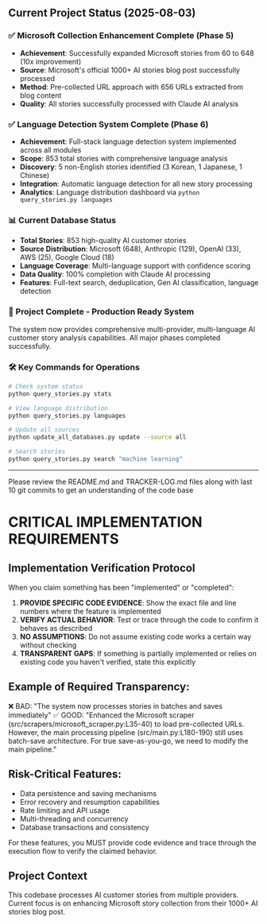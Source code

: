 ## Current Project Status (2025-08-03)

### ✅ Microsoft Collection Enhancement Complete (Phase 5)
- **Achievement**: Successfully expanded Microsoft stories from 60 to 648 (10x improvement)
- **Source**: Microsoft's official 1000+ AI stories blog post successfully processed
- **Method**: Pre-collected URL approach with 656 URLs extracted from blog content
- **Quality**: All stories successfully processed with Claude AI analysis

### ✅ Language Detection System Complete (Phase 6)
- **Achievement**: Full-stack language detection system implemented across all modules
- **Scope**: 853 total stories with comprehensive language analysis
- **Discovery**: 5 non-English stories identified (3 Korean, 1 Japanese, 1 Chinese)
- **Integration**: Automatic language detection for all new story processing
- **Analytics**: Language distribution dashboard via `python query_stories.py languages`

### 📊 Current Database Status
- **Total Stories**: 853 high-quality AI customer stories
- **Source Distribution**: Microsoft (648), Anthropic (129), OpenAI (33), AWS (25), Google Cloud (18)
- **Language Coverage**: Multi-language support with confidence scoring
- **Data Quality**: 100% completion with Claude AI processing
- **Features**: Full-text search, deduplication, Gen AI classification, language detection

### 🎯 Project Complete - Production Ready System
The system now provides comprehensive multi-provider, multi-language AI customer story analysis capabilities. All major phases completed successfully.

### 🛠️ Key Commands for Operations
```bash
# Check system status
python query_stories.py stats

# View language distribution
python query_stories.py languages

# Update all sources
python update_all_databases.py update --source all

# Search stories
python query_stories.py search "machine learning"
```

---

Please review the README.md and TRACKER-LOG.md files along with last 10 git commits to get an understanding of the code base

# CRITICAL IMPLEMENTATION REQUIREMENTS

## Implementation Verification Protocol
When you claim something has been "implemented" or "completed":

1. **PROVIDE SPECIFIC CODE EVIDENCE**: Show the exact file and line numbers where the feature is implemented
2. **VERIFY ACTUAL BEHAVIOR**: Test or trace through the code to confirm it behaves as described  
3. **NO ASSUMPTIONS**: Do not assume existing code works a certain way without checking
4. **TRANSPARENT GAPS**: If something is partially implemented or relies on existing code you haven't verified, state this explicitly

## Example of Required Transparency:
❌ BAD: "The system now processes stories in batches and saves immediately"
✅ GOOD: "Enhanced the Microsoft scraper (src/scrapers/microsoft_scraper.py:L35-40) to load pre-collected URLs. However, the main processing pipeline (src/main.py:L180-190) still uses batch-save architecture. For true save-as-you-go, we need to modify the main pipeline."

## Risk-Critical Features:
- Data persistence and saving mechanisms
- Error recovery and resumption capabilities  
- Rate limiting and API usage
- Multi-threading and concurrency
- Database transactions and consistency

For these features, you MUST provide code evidence and trace through the execution flow to verify the claimed behavior.

## Project Context
This codebase processes AI customer stories from multiple providers. Current focus is on enhancing Microsoft story collection from their 1000+ AI stories blog post.
